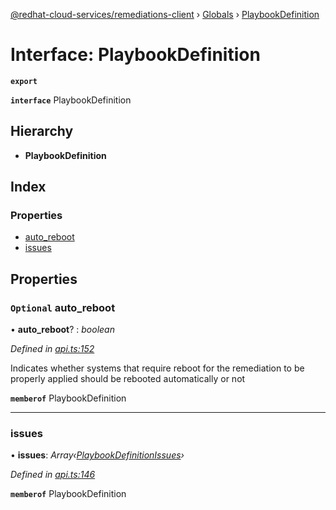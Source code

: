 [@redhat-cloud-services/remediations-client](../README.md) › [Globals](../globals.md) › [PlaybookDefinition](playbookdefinition.md)

# Interface: PlaybookDefinition

**`export`** 

**`interface`** PlaybookDefinition

## Hierarchy

* **PlaybookDefinition**

## Index

### Properties

* [auto_reboot](playbookdefinition.md#optional-auto_reboot)
* [issues](playbookdefinition.md#issues)

## Properties

### `Optional` auto_reboot

• **auto_reboot**? : *boolean*

*Defined in [api.ts:152](https://github.com/Hyperkid123/javascript-clients/blob/master/packages/remediations/api.ts#L152)*

Indicates whether systems that require reboot for the remediation to be properly applied should be rebooted automatically or not

**`memberof`** PlaybookDefinition

___

###  issues

• **issues**: *Array‹[PlaybookDefinitionIssues](playbookdefinitionissues.md)›*

*Defined in [api.ts:146](https://github.com/Hyperkid123/javascript-clients/blob/master/packages/remediations/api.ts#L146)*

**`memberof`** PlaybookDefinition
